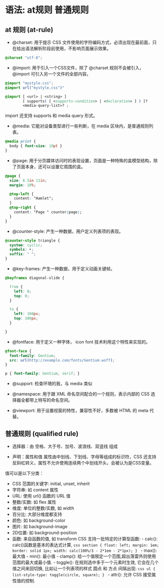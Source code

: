 # 语法: at规则 普通规则


## at 规则 (at-rule)

- @charset: 用于提示 CSS 文件使用的字符编码方式，必须出现在最前面，只在给出语法解析阶段前使用，不影响页面展示效果。
```css
@charset "utf-8";
```

- @import: 用于引入一个CSS文件，除了 @charset 规则不会被引入，@import 可引入另一个文件的全部内容。
```css
@import "mystyle.css";
@import url("mystyle.css")"
```
```css
@import [ <url> | <string> ]
        [ supports( [ <supports-condition> | <declaration> ] ) ]?
        <media-query-list>? ;
```
import 还支持 supports 和 media query 形式。

- @media: 它能对设备类型进行一些判断，在 media 区块内，是普通规则列表。
```css
@media print {
  body { font-size: 10pt }
}
```

- @page: 用于分页媒体访问时的表现设置，页面是一种特殊的盒模型结构，除了页面本身，还可以设置它周围的盒。
```css
@page {
  size: 8.5in 11in;
  margin: 10%;

  @top-left {
    content: "Hamlet";
  }
  @top-right {
    content: "Page " counter(page);
  }
}
```

- @counter-style: 产生一种数据，用户定义列表项的表现。
```css
@counter-style triangle {
  system: cyclic;
  symbols: ‣;
  suffix: " ";
}
```

- @key-frames: 产生一种数据，用于定义动画关键帧。
```css
@keyframes diagonal-slide {

  from {
    left: 0;
    top: 0;
  }

  to {
    left: 100px;
    top: 100px;
  }

}
```

- @fontface: 用于定义一种字体， icon font 技术利用这个特性来实现的。
```css
@font-face {
  font-family: Gentium;
  src: url(http://example.com/fonts/Gentium.woff);
}

p { font-family: Gentium, serif; }
```

- @support: 检查环境的我，与 media 类似

- @namespace: 用于跟 XML 命名空间配合的一个规则，表示内部的 CSS 选择器全都带上特写的命名空间。

- @viewport: 用于设置视窗的特性，兼容性不好，多数被 HTML 的 meta 代替。


## 普通规则 (qualified rule)

- 选择器：由 空格、大于号、加号、波浪线、双竖线 组成

- 声明：属性和值
属性由中划线、下划线、字母等组成的标识符，CSS 还支持反斜杠转义，属性不允许使用连续两个中划线开头，会被认为是CSS变量。

值可以是以下分类：
  - CSS 范围的关键字: initial, unset, inherit
  - 字符串: 如 content 属性
  - URL: 使用 url() 函数的 URL 值
  - 整数/实数: 如 flex 属性
  - 维度: 单位的整数/实数, 如 width
  - 百分比: 大部分维度都支持
  - 颜色: 如 background-color
  - 图片: 如 background-image
  - 2D位置: 如 background-position 
  - 函数: 来自函数的值, 如 transform
      CSS 支持一批特定的计算型函数:
        - calc():
        calc()函数是基本的表达式计算,
          ```css
            section {
              float: left;
              margin: 1em; border: solid 1px;
              width: calc(100%/3 - 2*1em - 2*1px);
            }
          ```
        - max(): 最大值
        - min(): 最小值
        - clamp(): 给一个值限定一个范围,超出落雷外则使用范围的最大或最小值.
        - toggle(): 在规则选中多于一个元素时生效, 它会在几个值之间来回切换, 比如让一个列表项的样式 圆点 和 方点 间隔出现:
        ```css
          ul { list-style-type: toggle(circle, square); }
        ```
        - attr(): 允许 CSS 接受属性值的控制.
